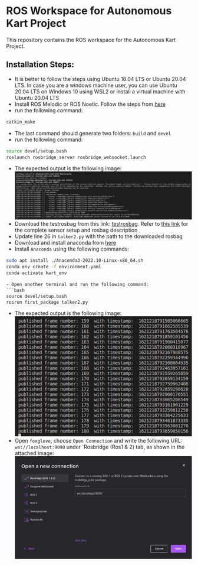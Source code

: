 # ROS Workspace for Autonomous Kart Project

This repository contains the ROS workspace for the Autonomous Kart Project.

## Installation Steps:

- It is better to follow the steps using Ubuntu 18.04 LTS or Ubuntu 20.04 LTS. In case you are a windows machine user, you can use Ubuntu 20.04 LTS on Windows 10 using WSL2 or install a virtual machine with Ubuntu 20.04 LTS
- Install ROS Melodic or ROS Noetic. Follow the steps from [here](https://linuxopsys.com/topics/install-ros-noetic-on-ubuntu)
- run the following command:
```bash
catkin_make
```
- The last command should generate two folders: `build` and `devel`
- run the following command:
```bash
source devel/setup.bash
roslaunch rosbridge_server rosbridge_websocket.launch
```
- The expected output is the following image:
![rosbridge_server](imgs/rosbridge_command_expected_output.png)
- Download the testrosbag from this link: [testrosbag](https://github.com/IPNL-POLYU/UrbanNavDataset/blob/master/README.md#urbannav-hk-medium-urban-1). Refer to [this link](https://github.com/IPNL-POLYU/UrbanNavDataset/blob/master/README.md) for the complete sensor setup and rosbag description
- Update line 26 in `talker2.py` with the path to the downloaded rosbag
- Download and install anaconda from [here](https://repo.anaconda.com/archive/Anaconda3-2022.10-Linux-x86_64.sh)
- Install `Anaconda` using the following commands:
```bash
sudo apt install ./Anaconda3-2022.10-Linux-x86_64.sh
conda env create -f environment.yaml
conda activate kart_env
```
```
- Open another terminal and run the following command:
```bash
source devel/setup.bash
rosrun first_package talker2.py
```
- The expected output is the following image:
![rosbridge_server](imgs/talker2_ros_run_expected_output.png)
- Open `foxglove`, choose `Open Connection` and write the following URL: `ws://localhost:9090` under `Rosbridge (Ros1 & 2) tab, as shown in the attached image:
![rosbridge_server](imgs/foxglove_url.png)
